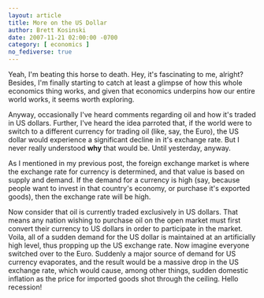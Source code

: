 ```yaml
---
layout: article
title: More on the US Dollar
author: Brett Kosinski
date: 2007-11-21 02:00:00 -0700
category: [ economics ]
no_fediverse: true
---
```


Yeah, I'm beating this horse to death.  Hey, it's fascinating to me, alright?  Besides, I'm finally starting to catch at least a glimpse of how this whole economics thing works, and given that economics underpins how our entire world works, it seems worth exploring.

Anyway, occasionally I've heard comments regarding oil and how it's traded in US dollars.  Further, I've heard the idea parroted that, if the world were to switch to a different currency for trading oil (like, say, the Euro), the US dollar would experience a significant decline in it's exchange rate.  But I never really understood **why** that would be.  Until yesterday, anyway.

As I mentioned in my previous post, the foreign exchange market is where the exchange rate for currency is determined, and that value is based on supply and demand.  If the demand for a currency is high (say, because people want to invest in that country's economy, or purchase it's exported goods), then the exchange rate will be high.

Now consider that oil is currently traded exclusively in US dollars.  That means any nation wishing to purchase oil on the open market must first convert their currency to US dollars in order to participate in the market.  Voila, all of a sudden demand for the US dollar is maintained at an artificially high level, thus propping up the US exchange rate.  Now imagine everyone switched over to the Euro.  Suddenly a major source of demand for US currency evaporates, and the result would be a massive drop in the US exchange rate, which would cause, among other things, sudden domestic inflation as the price for imported goods shot through the ceiling.  Hello recession!

